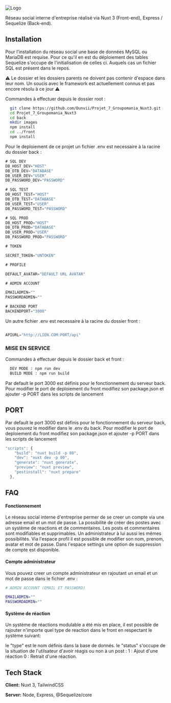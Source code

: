 
![Logo](https://i.ibb.co/2qhQN04/groupomania.png)

Réseau social interne d'entreprise réalisé via Nuxt 3 (Front-end), Express / Sequelize (Back-end).


## Installation

Pour l'installation du réseau social une base de données MySQL ou MariaDB est requise.
Pour ce qu'il en est du déploiement des tables Sequelize s'occupe de l'initialisation de celles ci.
Auquels cas un fichier SQL est présent dans le repos.

⚠ Le dossier et les dossiers parents ne doivent pas contenir d'espace dans leur nom. Un soucis avec le framework est actuellement connus et pas encore résolu à ce jour ⚠

Commandes à effectuer depuis le dossier root :
```bash
  git clone https://github.com/Dunvii/Projet_7_Groupomania_Nuxt3.git
  cd Projet_7_Groupomania_Nuxt3
  cd back
  mkdir images
  npm install
  cd ../front
  npm install
```

Pour le deploiement de ce projet un fichier .env est necessaire à la racine du dossier back : 

```js
# SQL DEV
DB_HOST_DEV="HOST"
DB_DTB_DEV="DATABASE"
DB_USER_DEV="USER"
DB_PASSWORD_DEV="PASSWORD"

# SQL TEST
DB_HOST_TEST="HOST"
DB_DTB_TEST="DATABASE"
DB_USER_TEST="USER"
DB_PASSWORD_TEST="PASSWORD"

# SQL PROD
DB_HOST_PROD="HOST"
DB_DTB_PROD="DATABASE"
DB_USER_PROD="USER"
DB_PASSWORD_PROD="PASSWORD"

# TOKEN

SECRET_TOKEN="UNTOKEN"

# PROFILE 

DEFAULT_AVATAR="DEFAULT URL AVATAR"

# ADMIN ACCOUNT

EMAILADMIN=""
PASSWORDADMIN=""

# BACKEND PORT
BACKENDPORT="3000"
```

Un autre fichier .env est necessaire à la racine du dossier front :

```js

APIURL="http://LIEN.COM:PORT/api"

```
### MISE EN SERVICE

Commandes à effectuer depuis le dossier back et front :

```bash
  DEV MODE : npm run dev
  BUILD MODE : npm run build
```

Par default le port 3000 est définis pour le fonctionnement du serveur back.
Pour modifier le port de deploiement du front modifiez son package.json et ajouter -p PORT dans les scripts de lancement 

## PORT

Par default le port 3000 est définis pour le fonctionnement du serveur back, vous pouvez le modifier dans le .env du back.
Pour modifier le port de deploiement du front modifiez son package.json et ajouter -p PORT dans les scripts de lancement 

```javascript
"scripts": {
    "build": "nuxt build -p 80",
    "dev": "nuxt dev -p 80",
    "generate": "nuxt generate",
    "preview": "nuxt preview",
    "postinstall": "nuxt prepare"
  },
```


## FAQ

#### Fonctionnement

Le réseau social interne d'entreprise permer de se creer un compte via une adresse email et un mot de passe.
La possibilité de créer des postes avec un système de reactions et de commentaires.
Les posts et commentaires sont modifiables et supprimables. Un administrateur à lui aussi les mêmes possibilités.
Via l'espace profil il est possible de modifier son nom, prenom, avatar et mot de passe.
Dans l'espace settings une option de suppression de compte est disponible.

#### Compte administrateur

Vous pouvez creer un compte administrateur en rajoutant un email et un mot de passe dans le fichier .env :

```bash
# ADMIN ACCOUNT (EMAIL ET PASSWORD)

EMAILADMIN=""
PASSWORDADMIN=""
```

#### Système de réaction

Un système de réactions modulable a été mis en place, il est possible de rajouter n'importe quel type de reaction dans le front en respectant le système suivant:

le "type" est le nom définis dans la base de donnés.
le "status" s'occupe de la situation de l'utilsateur d'avoir réagis ou non à un post : 
1 : Ajout d'une réaction
0 : Retrait d'une réaction.
## Tech Stack

**Client:** Nuxt 3, TailwindCSS

**Server:** Node, Express, @Sequelize/core

